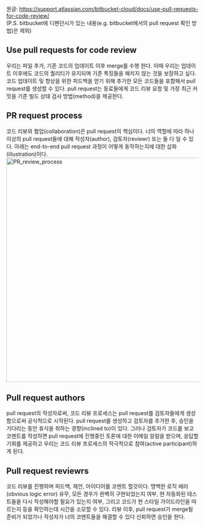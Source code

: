 원글: https://support.atlassian.com/bitbucket-cloud/docs/use-pull-requests-for-code-review/              
(P.S. bitbucket에 디펜던시가 있는 내용(e.g. bitbucket에서의 pull request 확인 방법)은 제외)

## Use pull requests for code review
우리는 파일 추가, 기존 코드의 업데이트 이후 merge를 수행 한다. 이때 우리는 업데이트 이후에도 코드의 퀄리티가 유지되며 기존 특징들을 해치지 않는 것을 보장하고 싶다. 코드 업데이트 및 향상을 위한 피드백을 얻기 위해 추가한 모든 코드들을 포함해서 pull request를 생성할 수 있다. pull request는 동료들에게 코드 리뷰 요청 및 가장 최근 커밋을 기준 빌드 상태 검사 방법(method)을 제공한다.          


## PR request process
코드 리뷰와 협업(collaboration)은 pull request의 핵심이다. 너의 역할에 따라 하나 이상의 pull request들에 대해 작성자(author), 검토자(reviewr) 또는 둘 다 일 수 있다. 아래는 end-to-end pull request 과정이 어떻게 동작하는지에 대한 삽화(illustration)이다.            
<img width="589" alt="PR_review_process" src="https://user-images.githubusercontent.com/13589283/155733287-1612a764-165e-48b9-b121-e60440baeb99.png">
       
       
## Pull request authors
pull request의 작성자로써, 코드 리뷰 프로세스는 pull request를 검토자들에게 생성함으로써 공식적으로 시작된다. pull request를 생성하고 검토자를 추가한 후, 승인을 기다리는 동안 휴식을 취하는 경향(inclined to)이 있다. 그러나 검토자가 코드를 보고 코멘트를 작성하면 pull request에 진행중인 토론에 대한 이메일 알람을 받으며, 응답할 기회를 제공하고 우리는 코드 리뷰 프로세스의 적극적으로 참여(active participant)하게 된다.

## Pull request reviewrs 
코드 리뷰를 진행하며 피드백, 제안, 아이디어를 코멘트 할것이다. 명백한 로직 에러(obvious logic error) 유무, 모든 경우가 완벽히 구현되었는지 여부, 현 자동화된 테스트들을 다시 작성해야할 필요가 있는지 여부, 그리고 코드가 현 스타일 가이드라인을 따르는지 등을 확인하는데 시간을 소모할 수 있다. 리뷰 이후, pull request가 merge될 준비가 되었가나 작성자가 너의 코멘트들을 해결할 수 있다 신뢰하면 승인을 한다.
